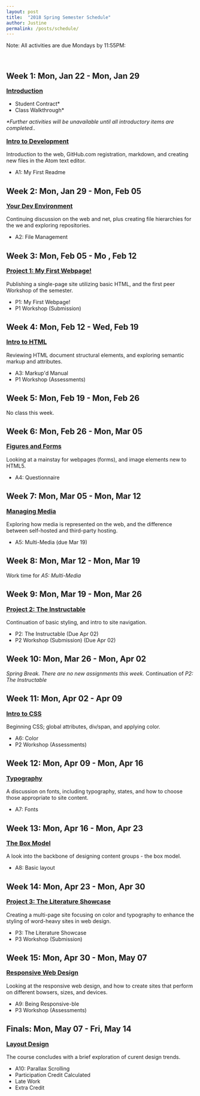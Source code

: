 ```yaml
---
layout: post
title:  "2018 Spring Semester Schedule"
author: Justine
permalink: /posts/schedule/
---
```

<style>
  h3 {
    margin-top: 1em;
  }
</style>

<p><span class="label label-info">Note:</span> All activities are due Mondays by 11:55PM:</p>

<br />

## Week 1: Mon, Jan 22 - Mon, Jan 29
### <span class="caret-right"></span><a href="/docs/welcome/">Introduction</a>
- Student Contract*
- Class Walkthrough*

_*Further activities will be unavailable until all introductory items are completed.._

### <span class="caret-right"></span><a href="/docs/topic-01/">Intro to Development</a>
Introduction to the web, GitHub.com registration, markdown, and creating new files in the Atom text editor.
- A1: My First Readme

<div class="divider"></div>

## Week 2: Mon, Jan 29 - Mon, Feb 05
### <span class="caret-right"></span><a href="/docs/topic-02/">Your Dev Environment</a>
Continuing discussion on the web and net, plus creating file hierarchies for the we and exploring repositories.
- A2: File Management

<div class="divider"></div>

## Week 3: Mon, Feb 05 - Mo , Feb 12
### <span class="caret-right"></span><a href="/docs/topic-03/">Project 1: My First Webpage!</a>
Publishing a single-page site utilizing basic HTML, and the first peer Workshop of the semester.
- P1: My First Webpage!
- P1 Workshop (Submission)

<div class="divider"></div>

## Week 4: Mon, Feb 12 - Wed, Feb 19
### <span class="caret-right"></span><a href="/docs/topic-04/">Intro to HTML</a>
Reviewing HTML document structural elements, and exploring semantic markup and attributes.
- A3: Markup'd Manual
- P1 Workshop (Assessments)

<div class="divider"></div>

## Week 5: Mon, Feb 19 - Mon, Feb 26
No class this week.

<div class="divider"></div>

## Week 6: Mon, Feb 26 - Mon, Mar 05
### <span class="caret-right"></span><a href="/docs/topic-06/">Figures and Forms</a>
Looking at a mainstay for webpages (forms), and image elements new to HTML5.
- A4: Questionnaire

<div class="divider"></div>

## Week 7: Mon, Mar 05 - Mon, Mar 12
### <span class="caret-right"></span><a href="/docs/topic-07/">Managing Media</a>
Exploring how media is represented on the web, and the difference between self-hosted and third-party hosting.
- A5: Multi-Media (due Mar 19)

<div class="divider"></div>

## Week 8: Mon, Mar 12 - Mon, Mar 19
Work time for _A5: Multi-Media_

<div class="divider"></div>

## Week 9: Mon, Mar 19 - Mon, Mar 26
### <span class="caret-right"></span><a href="/docs/topic-08/">Project 2: The Instructable</a>
Continuation of basic styling, and intro to site navigation.
- P2: The Instructable (Due Apr 02)
- P2 Workshop (Submission) (Due Apr 02)


## Week 10: Mon, Mar 26 - Mon, Apr 02
_Spring Break. There are no new assignments this week._
Continuation of _P2: The Instructable_

<div class="divider"></div>


## Week 11: Mon, Apr 02 - Apr 09
### <span class="caret-right"></span><a href="/docs/topic-09/">Intro to CSS</a>
Beginning CSS; global attributes, div/span, and applying color.
- A6: Color
- P2 Workshop (Assessments)

<div class="divider"></div>

## Week 12: Mon, Apr 09 - Mon, Apr 16
### <span class="caret-right"></span><a href="/docs/topic-09/">Typography</a>
A discussion on fonts, including typography, states, and how to choose those appropriate to site content.
- A7: Fonts

<div class="divider"></div>

## Week 13: Mon, Apr 16 - Mon, Apr 23
### <span class="caret-right"></span><a href="/docs/topic-10/">The Box Model</a>
A look into the backbone of designing content groups - the box model.
- A8: Basic layout

<div class="divider"></div>

## Week 14: Mon, Apr 23 - Mon, Apr 30
### <span class="caret-right"></span><a href="/docs/topic-11/">Project 3: The Literature Showcase</a>
Creating a multi-page site focusing on color and typography to enhance the styling of word-heavy sites in web design.
- P3: The Literature Showcase
- P3 Workshop (Submission)

<div class="divider"></div>

## Week 15: Mon, Apr 30 - Mon, May 07
### <span class="caret-right"></span><a href="/docs/topic-12/">Responsive Web Design</a>
Looking at the responsive web design, and how to create sites that perform on different bowsers, sizes, and devices.
- A9: Being Responsive-ble
- P3 Workshop (Assessments)

<div class="divider"></div>

## Finals: Mon, May 07 - Fri, May 14
### <span class="caret-right"></span><a href="/docs/topic-13/">Layout Design</a>
The course concludes with a brief exploration of curent design trends.
- A10: Parallax Scrolling
- Participation Credit Calculated
- Late Work
- Extra Credit

<!--<div class="divider"></div>

### <span class="caret-right"></span><a href="/docs/topic-14/">Project 4: The Profile Site</a>
Include a short sentence about upcoming topic here. It should include basic details and descriptions.
- P4: The Profile Site
- P4 Workshop (Submission)

<div class="divider"></div>

## Week 16: Wed, May 09
### <span class="caret-right"></span><a href="/docs/finals/">Finals</a>
Include a short sentence about upcoming topic here. It should include basic details and descriptions.
- P4 Workshop (Assessments)
- Participation Credit Calculated
- Late Work
- Extra Credit-->
